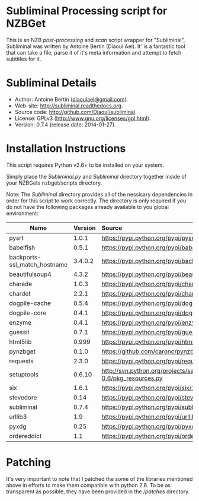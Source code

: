 Subliminal Processing script for NZBGet
=======================================
This is an NZB  _post-processing_ and _scan_ script wrapper for "Subliminal",
Subliminal was written by Antoine Bertin (Diaoul Ael). It' is a fantastic
tool that can take a file, parse it of it's meta information and attempt
to fetch subtitles for it.

Subliminal Details
==================
* Author: Antoine Bertin (diaoulael@gmail.com).
* Web-site: http://subliminal.readthedocs.org.
* Source code: http://github.com/Diaoul/subliminal.
* License: GPLv3 (http://www.gnu.org/licenses/gpl.html).
* Version: 0.7.4 (release date: 2014-01-27).

Installation Instructions
=========================
This script requires Python v2.6+ to be installed on your system.

Simply place the _Subliminal.py_ and _Subliminal_ directory together inside
of your NZBGets nzbget/scripts directory.

Note: The _Subliminal_ directory provides all of the nessisary dependencies
in order for this script to work correctly. The directory is only required
if you do not have the following packages already available to you global
environment:

| Name                         | Version | Source                                                                           |
| ---------------------------- |:------- |:-------------------------------------------------------------------------------- |
| pysrt                        | 1.0.1   | https://pypi.python.org/pypi/pysrt/1.0.1                                         |
| babelfish                    | 0.5.1   | https://pypi.python.org/pypi/babelfish/0.5.1                                     |
| backports-ssl_match_hostname | 3.4.0.2 | https://pypi.python.org/pypi/backports.ssl_match_hostname/3.4.0.2                |
| beautifulsoup4               | 4.3.2   | https://pypi.python.org/pypi/beautifulsoup4/4.3.2                                |
| charade                      | 1.0.3   | https://pypi.python.org/pypi/charade/1.0.3                                       |
| chardet                      | 2.2.1   | https://pypi.python.org/pypi/chardet/2.2.1                                       |
| dogpile-cache                | 0.5.4   | https://pypi.python.org/pypi/dogpile.cache/0.5.4                                 |
| dogpile-core                 | 0.4.1   | https://pypi.python.org/pypi/dogpile.core/0.4.1                                  |
| enzyme                       | 0.4.1   | https://pypi.python.org/pypi/enzyme/0.4.1                                        |
| guessit                      | 0.7.1   | https://pypi.python.org/pypi/guessit/0.7.1                                       |
| html5lib                     | 0.999   | https://pypi.python.org/pypi/html5lib/0.999                                      |
| pynzbget                     | 0.1.0   | https://github.com/caronc/pynzbget                                               |
| requests                     | 2.3.0   | https://pypi.python.org/pypi/requests/2.3.0                                      |
| setuptools                   | 0.6.10  | http://svn.python.org/projects/sandbox/branches/setuptools-0.6/pkg_resources.py  |
| six                          | 1.6.1   | https://pypi.python.org/pypi/six/1.6.1                                           |
| stevedore                    | 0.14    | https://pypi.python.org/pypi/stevedore/0.14                                      |
| subliminal                   | 0.7.4   | https://pypi.python.org/pypi/subliminal/0.7.4                                    |
| urllib3                      | 1.9     | https://pypi.python.org/pypi/urllib3/1.9                                         |
| pyxdg                        | 0.25    | https://pypi.python.org/pypi/pyxdg/0.25                                          |
| ordereddict                  | 1.1     | https://pypi.python.org/pypi/ordereddict/1.1                                     |

Patching
========
It's very important to note that I patched the some of the libraries mentioned
above in efforts to make them compatible with python 2.6. To be as transparent
as possible, they have been provided in the _/patches_ directory.
